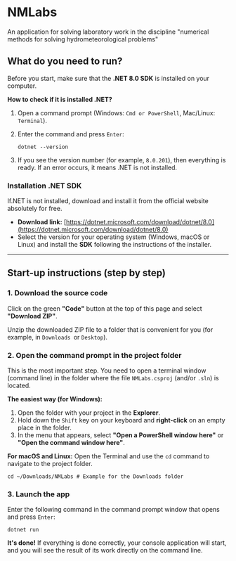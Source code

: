 # NMLabs

An application for solving laboratory work in the discipline "numerical methods for solving hydrometeorological problems"

## What do you need to run?

Before you start, make sure that the **.NET 8.0 SDK** is installed on your computer.

**How to check if it is installed .NET?**

1. Open a command prompt (Windows: `Cmd or PowerShell`, Mac/Linux: `Terminal`).
2. Enter the command and press `Enter`:

   ```
   dotnet --version
   ```
3. If you see the version number (for example, `8.0.201`), then everything is ready. If an error occurs, it means .NET is not installed.

### Installation .NET SDK

If.NET is not installed, download and install it from the official website absolutely for free.

* **Download link:** [https://dotnet.microsoft.com/download/dotnet/8.0](https://dotnet.microsoft.com/download/dotnet/8.0)
* Select the version for your operating system (Windows, macOS or Linux) and install the **SDK** following the instructions of the installer.

---

## Start-up instructions (step by step)

### 1. Download the source code

Click on the green **"Code"** button at the top of this page and select **"Download ZIP"**.

Unzip the downloaded ZIP file to a folder that is convenient for you (for example, in `Downloads `or `Desktop`).

### 2. Open the command prompt in the project folder

This is the most important step. You need to open a terminal window (command line) in the folder where the file `NMLabs.csproj` (and/or `.sln`) is located.

**The easiest way (for Windows):**

1. Open the folder with your project in the **Explorer**.
2. Hold down the `Shift` key on your keyboard and **right-click** on an empty place in the folder.
3. In the menu that appears, select **"Open a PowerShell window here"** or **"Open the command window here"**.

**For macOS and Linux:**
Open the Terminal and use the `cd` command to navigate to the project folder.

```
cd ~/Downloads/NMLabs # Example for the Downloads folder
```

### 3. Launch the app

Enter the following command in the command prompt window that opens and press `Enter`:

```
dotnet run
```

**It's done!** If everything is done correctly, your console application will start, and you will see the result of its work directly on the command line.
